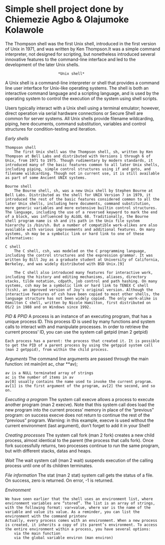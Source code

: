  Simple shell project done by Chiemezie Agbo & Olajumoke Kolawole 
 ===================================================================================================

The Thompson shell was the first Unix shell, introduced in the first version of Unix in 1971, and was written by Ken Thompson.It was a simple command interpreter, not designed for scripting, but nonetheless introduced several innovative features to the command-line interface and led to the development of the later Unix shells.

							*Unix shell*

A Unix shell is a command-line interpreter or shell that provides a command line user interface for Unix-like operating systems. The shell is both an interactive command language and a scripting language, and is used by the operating system to control the execution of the system using shell scripts.

Users typically interact with a Unix shell using a terminal emulator; however, direct operation via serial hardware connections or Secure Shell are common for server systems. All Unix shells provide filename wildcarding, piping, here documents, command substitution, variables and control structures for condition-testing and iteration.

*Early shells*

	Thompson shell
		The first Unix shell was the Thompson shell, sh, written by Ken Thompson at Bell Labs and distributed with Versions 1 through 6 of Unix, from 1971 to 1975. Though rudimentary by modern standards, it introduced many of the basic features common to all later Unix shells, including piping, simple control structures using if and goto, and filename wildcarding. Though not in current use, it is still available as part of some Ancient UNIX systems.

	Bourne shell
		The Bourne shell, sh, was a new Unix shell by Stephen Bourne at Bell Labs. Distributed as the shell for UNIX Version 7 in 1979, it introduced the rest of the basic features considered common to all the later Unix shells, including here documents, command substitution, more generic variables and more extensive builtin control structures. The language, including the use of a reversed keyword to mark the end of a block, was influenced by ALGOL 68. Traditionally, the Bourne shell program name is sh and its path in the Unix file system hierarchy is /bin/sh. But a number of compatible work-alikes are also available with various improvements and additional features. On many systems, sh may be a symbolic link or hard link to one of these alternatives:

	C shell
		The C shell, csh, was modeled on the C programming language, including the control structures and the expression grammar. It was written by Bill Joy as a graduate student at University of California, Berkeley, and was widely distributed with BSD Unix.[9]

		The C shell also introduced many features for interactive work, including the history and editing mechanisms, aliases, directory stacks, tilde notation, cdpath, job control and path hashing. On many systems, csh may be a symbolic link or hard link to TENEX C shell (tcsh), an improved version of Joy's original version. Although the interactive features of csh have been copied to most other shells, the language structure has not been widely copied. The only work-alike is Hamilton C shell, written by Nicole Hamilton, first distributed on OS/2 in 1988 and on Windows since 1992.


*PID & PPID*
	A process is an instance of an executing program, that has a unique process ID. This process ID is used by many functions and system calls to interact with and manipulate processes. In order to retrieve the current process’ ID, you can use the system call getpid (man 2 getpid)

	Each process has a parent: the process that created it. It is possible to get the PID of a parent process by using the getppid system call (man 2 getppid), from within the child process.

*Arguments*
	The command line arguments are passed through the main function: int main(int ac, char **av);

	av is a NULL terminated array of strings
	ac is the number of items in av
	av[0] usually contains the name used to invoke the current program. av[1] is the first argument of the program, av[2] the second, and so on.

*Executing a program*
	The system call execve allows a process to execute another program (man 2 execve). Note that this system call does load the new program into the current process’ memory in place of the “previous” program: on success execve does not return to continue the rest of the “previous” program.
	Warning: in this example, execve is used without the current environment (last argument), don’t forget to add it in your Shell!

*Creating processes*
	The system call fork (man 2 fork) creates a new child process, almost identical to the parent (the process that calls fork). Once fork successfully returns, two processes continue to run the same program, but with different stacks, datas and heaps.

*Wait*
	The wait system call (man 2 wait) suspends execution of the calling process until one of its children terminates.

*File information*
	The stat (man 2 stat) system call gets the status of a file. On success, zero is returned. On error, -1 is returned.

*Environment*
	
	We have seen earlier that the shell uses an environment list, where environment variables are “stored”. The list is an array of strings, with the following format: var=value, where var is the name of the variable and value its value. As a reminder, you can list the environment with the command printenv
	Actually, every process comes with an environment. When a new process is created, it inherits a copy of its parent’s environment. To access the entire environment within a process, you have several options:
		via the main function
		via the global variable environ (man environ)

